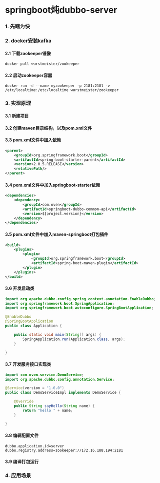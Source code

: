 # springboot炖dubbo-server
### 1. 先睹为快
### 2. docker安装kafka
#### 2.1 下载zookeeper镜像
```shell script
docker pull wurstmeister/zookeeper
```
#### 2.2 启动zookeeper容器
```shell script
docker run -d --name myzookeeper -p 2181:2181 -v /etc/localtime:/etc/localtime wurstmeister/zookeeper
```
### 3. 实现原理
#### 3.1 新建项目
#### 3.2 创建maven目录结构，以及pom.xml文件
#### 3.3 pom.xml文件中加入依赖
```xml
<parent>
    <groupId>org.springframework.boot</groupId>
    <artifactId>spring-boot-starter-parent</artifactId>
    <version>2.0.5.RELEASE</version>
    <relativePath/>
</parent>
```
#### 3.4 pom.xml文件中加入springboot-starter依赖
```xml
<dependencies>
    <dependency>
        <groupId>com.oven</groupId>
        <artifactId>springboot-dubbo-common-api</artifactId>
        <version>${project.version}</version>
    </dependency>
</dependencies>
```
#### 3.5 pom.xml文件中加入maven-springboot打包插件
```xml
<build>
    <plugins>
        <plugin>
            <groupId>org.springframework.boot</groupId>
            <artifactId>spring-boot-maven-plugin</artifactId>
        </plugin>
    </plugins>
</build>
```
#### 3.6 开发启动类
```java
import org.apache.dubbo.config.spring.context.annotation.EnableDubbo;
import org.springframework.boot.SpringApplication;
import org.springframework.boot.autoconfigure.SpringBootApplication;

@EnableDubbo
@SpringBootApplication
public class Application {

    public static void main(String[] args) {
        SpringApplication.run(Application.class, args);
    }

}
```
#### 3.7 开发服务接口实现类
```java
import com.oven.service.DemoService;
import org.apache.dubbo.config.annotation.Service;

@Service(version = "1.0.0")
public class DemoServiceImpl implements DemoService {

    @Override
    public String sayHello(String name) {
        return "hello " + name;
    }

}
```
#### 3.8 编辑配置文件
```properties
dubbo.application.id=server
dubbo.registry.address=zookeeper://172.16.188.194:2181
```
#### 3.9 编译打包运行
### 4. 应用场景